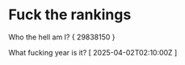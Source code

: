 # Fuck the rankings

Who the hell am I?
{ 29838150 }

What fucking year is it?
[ 2025-04-02T02:10:00Z ]
